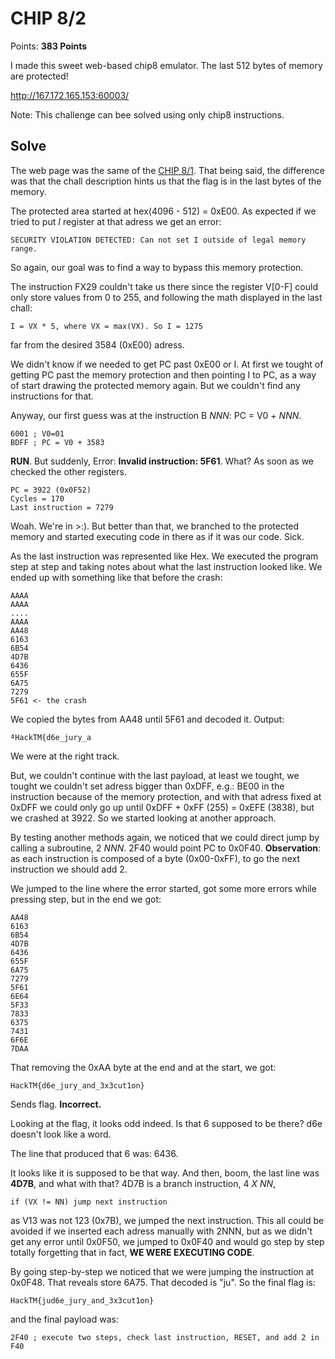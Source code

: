 # CHIP 8/2

Points: **383 Points**

I made this sweet web-based chip8 emulator.
The last 512 bytes of memory are protected!

http://167.172.165.153:60003/

Note: This challenge can bee solved using only chip8 instructions.

## Solve

The web page was the same of the [CHIP 8/1](https://github.com/ShingekiNoChikungunya/write-ups/tree/master/HackTM-CTF-2020/CHIP_8_%231). That being said, the difference was that the chall description hints us that the flag is in the last bytes of the memory.

The protected area started at hex(4096 - 512) = 0xE00. As expected if we tried to put *I* register at that adress we get an error: 

```
SECURITY VIOLATION DETECTED: Can not set I outside of legal memory range.
```

So again, our goal was to find a way to bypass this memory protection.

The instruction FX29 couldn't take us there since the register V[0-F] could only store values from 0 to 255, and following the math displayed in the last chall:

```
I = VX * 5, where VX = max(VX). So I = 1275
```

far from the desired 3584 (0xE00) adress.

We didn't know if we needed to get PC past 0xE00 or I.
At first we tought of getting PC past the memory protection and then pointing I to PC, as a way of start drawing the protected memory again. But we couldn't find any instructions for that.

Anyway, our first guess was at the instruction B *NNN*: PC = V0 + *NNN*.

```
6001 ; V0=01
BDFF ; PC = V0 + 3583
```

**RUN**. But suddenly, Error: **Invalid instruction: 5F61**. What? As soon as we checked the other registers.

```
PC = 3922 (0x0F52)
Cycles = 170
Last instruction = 7279
```

Woah.
We're in >:). But better than that, we branched to the protected memory and started executing code in there as if it was our code. Sick.

As the last instruction was represented like Hex. We executed the program step at step and taking notes about what the last instruction looked like. We ended up with something like that before the crash:

```
AAAA
AAAA
....
AAAA
AA48
6163
6B54
4D7B
6436
655F
6A75
7279
5F61 <- the crash
```

We copied the bytes from AA48 until 5F61 and decoded it. Output:

```
ªHackTM{d6e_jury_a
```

We were at the right track.

But, we couldn't continue with the last payload, at least we tought, we tought we couldn't set adress bigger than 0xDFF, e.g.: BE00 in the instruction because of the memory protection, and with that adress fixed at 0xDFF we could only go up until 0xDFF + 0xFF (255) = 0xEFE (3838), but we crashed at 3922. So we started looking at another approach.

By testing another methods again, we noticed that we could direct jump by calling a subroutine, 2 *NNN*. 2F40 would point  PC to 0x0F40.
**Observation**: as each instruction is composed of a byte (0x00-0xFF), to go the next instruction we should add 2.

We jumped to the line where the error started, got some more errors while pressing step, but in the end we got:

```
AA48
6163
6B54
4D7B
6436
655F
6A75
7279
5F61 
6E64
5F33
7833
6375
7431
6F6E
7DAA
```

That removing the 0xAA byte at the end and at the start, we got:

```
HackTM{d6e_jury_and_3x3cut1on}
```

Sends flag.
**Incorrect.**

Looking at the flag, it looks odd indeed. Is that 6 supposed to be there? d6e doesn't look like a word.

The line that produced that 6 was: 6436.

It looks like it is supposed to be that way. And then, boom, the last line was **4D7B**, and what with that? 4D7B is a branch instruction, 4 *X NN*,

```
if (VX != NN) jump next instruction
```

as V13 was not 123 (0x7B), we jumped the next instruction. This all could be avoided if we inserted each adress manually with 2NNN, but as we didn't get any error until 0x0F50, we jumped to 0x0F40 and would go step by step totally forgetting that in fact, **WE WERE EXECUTING CODE**.

By going step-by-step we noticed that we were jumping the instruction at 0x0F48. That reveals store 6A75. That decoded is "ju". So the final flag is:

```
HackTM{jud6e_jury_and_3x3cut1on}
```

and the final payload was:

```
2F40 ; execute two steps, check last instruction, RESET, and add 2 in F40
```